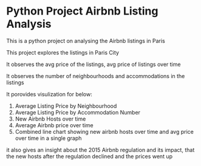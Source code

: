 # Python Project Airbnb Listing Analysis
This is a python project on analysing the Airbnb listings in Paris

This project explores the listings in Paris City

It observes the avg price of the listings, avg price of listings over time

It observes the number of neighbourhoods and accommodations in the listings

It porovides visulization for below:
  1) Average Listing Price by Neighbourhood
  2) Average Listing Price by Accommodation Number
  3) New Airbnb Hosts over time
  4) Average Airbnb price over time
  5) Combined line chart showing new airbnb hosts over time and avg price over time in a single graph

it also gives an insight about the 2015 Airbnb regulation and its impact, that the new hosts after the regulation declined and the prices went up
